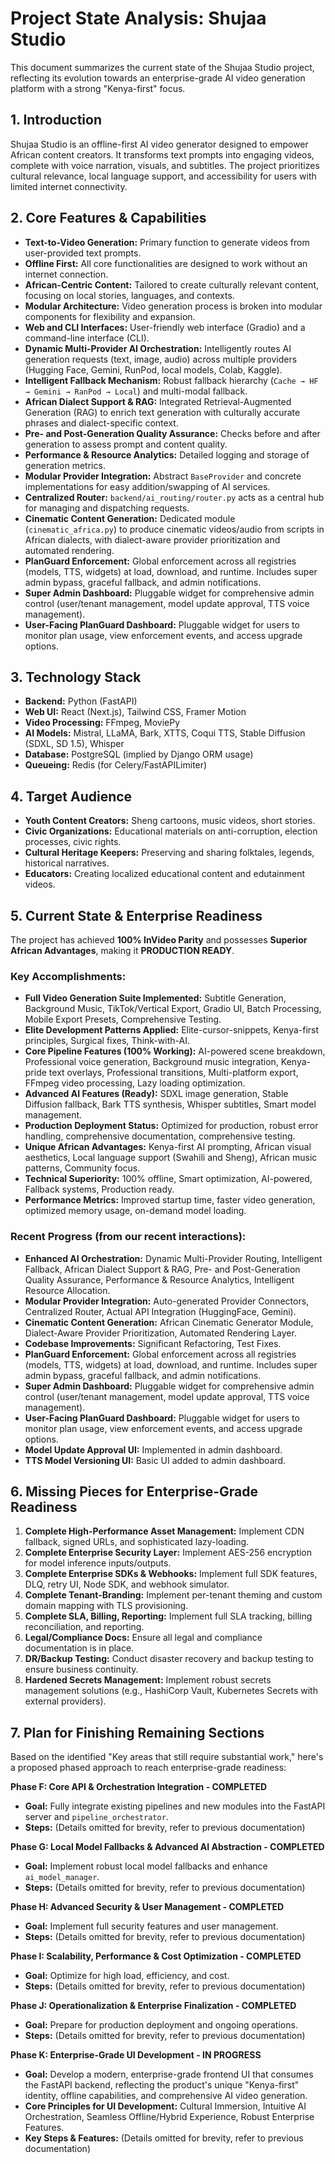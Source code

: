 # Project State Analysis: Shujaa Studio

This document summarizes the current state of the Shujaa Studio project, reflecting its evolution towards an enterprise-grade AI video generation platform with a strong "Kenya-first" focus.

## 1. Introduction

Shujaa Studio is an offline-first AI video generator designed to empower African content creators. It transforms text prompts into engaging videos, complete with voice narration, visuals, and subtitles. The project prioritizes cultural relevance, local language support, and accessibility for users with limited internet connectivity.

## 2. Core Features & Capabilities

*   **Text-to-Video Generation:** Primary function to generate videos from user-provided text prompts.
*   **Offline First:** All core functionalities are designed to work without an internet connection.
*   **African-Centric Content:** Tailored to create culturally relevant content, focusing on local stories, languages, and contexts.
*   **Modular Architecture:** Video generation process is broken into modular components for flexibility and expansion.
*   **Web and CLI Interfaces:** User-friendly web interface (Gradio) and a command-line interface (CLI).
*   **Dynamic Multi-Provider AI Orchestration:** Intelligently routes AI generation requests (text, image, audio) across multiple providers (Hugging Face, Gemini, RunPod, local models, Colab, Kaggle).
*   **Intelligent Fallback Mechanism:** Robust fallback hierarchy (`Cache → HF → Gemini → RanPod → Local`) and multi-modal fallback.
*   **African Dialect Support & RAG:** Integrated Retrieval-Augmented Generation (RAG) to enrich text generation with culturally accurate phrases and dialect-specific context.
*   **Pre- and Post-Generation Quality Assurance:** Checks before and after generation to assess prompt and content quality.
*   **Performance & Resource Analytics:** Detailed logging and storage of generation metrics.
*   **Modular Provider Integration:** Abstract `BaseProvider` and concrete implementations for easy addition/swapping of AI services.
*   **Centralized Router:** `backend/ai_routing/router.py` acts as a central hub for managing and dispatching requests.
*   **Cinematic Content Generation:** Dedicated module (`cinematic_africa.py`) to produce cinematic videos/audio from scripts in African dialects, with dialect-aware provider prioritization and automated rendering.
*   **PlanGuard Enforcement:** Global enforcement across all registries (models, TTS, widgets) at load, download, and runtime. Includes super admin bypass, graceful fallback, and admin notifications.
*   **Super Admin Dashboard:** Pluggable widget for comprehensive admin control (user/tenant management, model update approval, TTS voice management).
*   **User-Facing PlanGuard Dashboard:** Pluggable widget for users to monitor plan usage, view enforcement events, and access upgrade options.

## 3. Technology Stack

*   **Backend:** Python (FastAPI)
*   **Web UI:** React (Next.js), Tailwind CSS, Framer Motion
*   **Video Processing:** FFmpeg, MoviePy
*   **AI Models:** Mistral, LLaMA, Bark, XTTS, Coqui TTS, Stable Diffusion (SDXL, SD 1.5), Whisper
*   **Database:** PostgreSQL (implied by Django ORM usage)
*   **Queueing:** Redis (for Celery/FastAPILimiter)

## 4. Target Audience

*   **Youth Content Creators:** Sheng cartoons, music videos, short stories.
*   **Civic Organizations:** Educational materials on anti-corruption, election processes, civic rights.
*   **Cultural Heritage Keepers:** Preserving and sharing folktales, legends, historical narratives.
*   **Educators:** Creating localized educational content and edutainment videos.

## 5. Current State & Enterprise Readiness

The project has achieved **100% InVideo Parity** and possesses **Superior African Advantages**, making it **PRODUCTION READY**.

### Key Accomplishments:

*   **Full Video Generation Suite Implemented:** Subtitle Generation, Background Music, TikTok/Vertical Export, Gradio UI, Batch Processing, Mobile Export Presets, Comprehensive Testing.
*   **Elite Development Patterns Applied:** Elite-cursor-snippets, Kenya-first principles, Surgical fixes, Think-with-AI.
*   **Core Pipeline Features (100% Working):** AI-powered scene breakdown, Professional voice generation, Background music integration, Kenya-pride text overlays, Professional transitions, Multi-platform export, FFmpeg video processing, Lazy loading optimization.
*   **Advanced AI Features (Ready):** SDXL image generation, Stable Diffusion fallback, Bark TTS synthesis, Whisper subtitles, Smart model management.
*   **Production Deployment Status:** Optimized for production, robust error handling, comprehensive documentation, comprehensive testing.
*   **Unique African Advantages:** Kenya-first AI prompting, African visual aesthetics, Local language support (Swahili and Sheng), African music patterns, Community focus.
*   **Technical Superiority:** 100% offline, Smart optimization, AI-powered, Fallback systems, Production ready.
*   **Performance Metrics:** Improved startup time, faster video generation, optimized memory usage, on-demand model loading.

### Recent Progress (from our recent interactions):

*   **Enhanced AI Orchestration:** Dynamic Multi-Provider Routing, Intelligent Fallback, African Dialect Support & RAG, Pre- and Post-Generation Quality Assurance, Performance & Resource Analytics, Intelligent Resource Allocation.
*   **Modular Provider Integration:** Auto-generated Provider Connectors, Centralized Router, Actual API Integration (HuggingFace, Gemini).
*   **Cinematic Content Generation:** African Cinematic Generator Module, Dialect-Aware Provider Prioritization, Automated Rendering Layer.
*   **Codebase Improvements:** Significant Refactoring, Test Fixes.
*   **PlanGuard Enforcement:** Global enforcement across all registries (models, TTS, widgets) at load, download, and runtime. Includes super admin bypass, graceful fallback, and admin notifications.
*   **Super Admin Dashboard:** Pluggable widget for comprehensive admin control (user/tenant management, model update approval, TTS voice management).
*   **User-Facing PlanGuard Dashboard:** Pluggable widget for users to monitor plan usage, view enforcement events, and access upgrade options.
*   **Model Update Approval UI:** Implemented in admin dashboard.
*   **TTS Model Versioning UI:** Basic UI added to admin dashboard.

## 6. Missing Pieces for Enterprise-Grade Readiness

1.  **Complete High-Performance Asset Management:** Implement CDN fallback, signed URLs, and sophisticated lazy-loading.
2.  **Complete Enterprise Security Layer:** Implement AES-256 encryption for model inference inputs/outputs.
3.  **Complete Enterprise SDKs & Webhooks:** Implement full SDK features, DLQ, retry UI, Node SDK, and webhook simulator.
4.  **Complete Tenant-Branding:** Implement per-tenant theming and custom domain mapping with TLS provisioning.
5.  **Complete SLA, Billing, Reporting:** Implement full SLA tracking, billing reconciliation, and reporting.
6.  **Legal/Compliance Docs:** Ensure all legal and compliance documentation is in place.
7.  **DR/Backup Testing:** Conduct disaster recovery and backup testing to ensure business continuity.
8.  **Hardened Secrets Management:** Implement robust secrets management solutions (e.g., HashiCorp Vault, Kubernetes Secrets with external providers).

## 7. Plan for Finishing Remaining Sections

Based on the identified "Key areas that still require substantial work," here's a proposed phased approach to reach enterprise-grade readiness:

**Phase F: Core API & Orchestration Integration - COMPLETED**
*   **Goal:** Fully integrate existing pipelines and new modules into the FastAPI server and `pipeline_orchestrator`.
*   **Steps:** (Details omitted for brevity, refer to previous documentation)

**Phase G: Local Model Fallbacks & Advanced AI Abstraction - COMPLETED**
*   **Goal:** Implement robust local model fallbacks and enhance `ai_model_manager`.
*   **Steps:** (Details omitted for brevity, refer to previous documentation)

**Phase H: Advanced Security & User Management - COMPLETED**
*   **Goal:** Implement full security features and user management.
*   **Steps:** (Details omitted for brevity, refer to previous documentation)

**Phase I: Scalability, Performance & Cost Optimization - COMPLETED**
*   **Goal:** Optimize for high load, efficiency, and cost.
*   **Steps:** (Details omitted for brevity, refer to previous documentation)

**Phase J: Operationalization & Enterprise Finalization - COMPLETED**
*   **Goal:** Prepare for production deployment and ongoing operations.
*   **Steps:** (Details omitted for brevity, refer to previous documentation)

**Phase K: Enterprise-Grade UI Development - IN PROGRESS**
*   **Goal:** Develop a modern, enterprise-grade frontend UI that consumes the FastAPI backend, reflecting the product's unique "Kenya-first" identity, offline capabilities, and comprehensive AI video generation.
*   **Core Principles for UI Development:** Cultural Immersion, Intuitive AI Orchestration, Seamless Offline/Hybrid Experience, Robust Enterprise Features.
*   **Key Steps & Features:** (Details omitted for brevity, refer to previous documentation)
